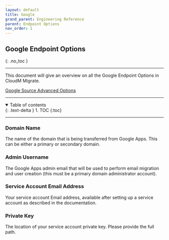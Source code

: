 ```yaml
---
layout: default
title: Google
grand_parent: Engineering Reference
parent: Endpoint Options
nav_order: 1
---
```


## Google Endpoint Options
{: .no_toc }

---
This document will give an overview on all the Google Endpoint Options in CloudM Migrate. 

<a href="https://cloudm-migrate.github.io/documentation/Engineering-Reference/GoogleSourceAO.html">Google Source Advanced Options</a>

---
<a name="top"></a>
<details open markdown="block">
  <summary>
    Table of contents
  </summary>
  {: .text-delta }
1. TOC
{:toc}
</details>

---

### Domain Name

The name of the domain that is being transferred from Google Apps. This can be either a primary or secondary domain.

### Admin Username

The Google Apps admin email that will be used to perform email migration and user creation (this must be a primary domain administrator account).

### Service Account Email Address

Your service account Email address, available after setting up a service account as described in the documentation.

### Private Key

The location of your service account private key. Please provide the full path.
